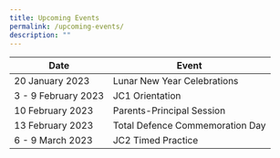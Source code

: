 ```yaml
---
title: Upcoming Events
permalink: /upcoming-events/
description: ""
---
```

| Date | Event |
| --- | --- |
| 20 January 2023 | Lunar New Year Celebrations |
| 3 - 9 February 2023 | JC1 Orientation|
| 10 February 2023 | Parents-Principal Session |
| 13 February 2023 | Total Defence Commemoration Day |
| 6 - 9 March 2023 | JC2 Timed Practice |